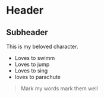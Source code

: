 # Header
## Subheader
This is my beloved character.
* Loves to swimm
* Loves to jump
* Loves to sing
* loves to parachute
> Mark my words
> mark them well